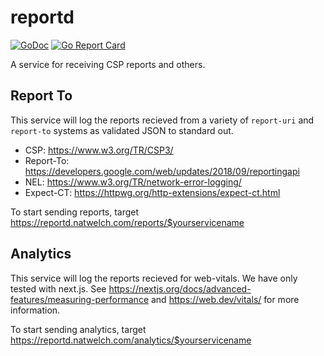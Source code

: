 # reportd

[![GoDoc](https://godoc.org/github.com/icco/reportd?status.svg)](https://godoc.org/github.com/icco/reportd) 
[![Go Report Card](https://goreportcard.com/badge/github.com/icco/reportd)](https://goreportcard.com/report/github.com/icco/reportd)

A service for receiving CSP reports and others.

## Report To

This service will log the reports recieved from a variety of `report-uri` and `report-to` systems as validated JSON to standard out.

 - CSP: https://www.w3.org/TR/CSP3/
 - Report-To: https://developers.google.com/web/updates/2018/09/reportingapi
 - NEL: https://www.w3.org/TR/network-error-logging/
 - Expect-CT: https://httpwg.org/http-extensions/expect-ct.html

To start sending reports, target https://reportd.natwelch.com/reports/$yourservicename

## Analytics

This service will log the reports recieved for web-vitals. We have only tested with next.js. See https://nextjs.org/docs/advanced-features/measuring-performance and https://web.dev/vitals/ for more information.

To start sending analytics, target https://reportd.natwelch.com/analytics/$yourservicename
